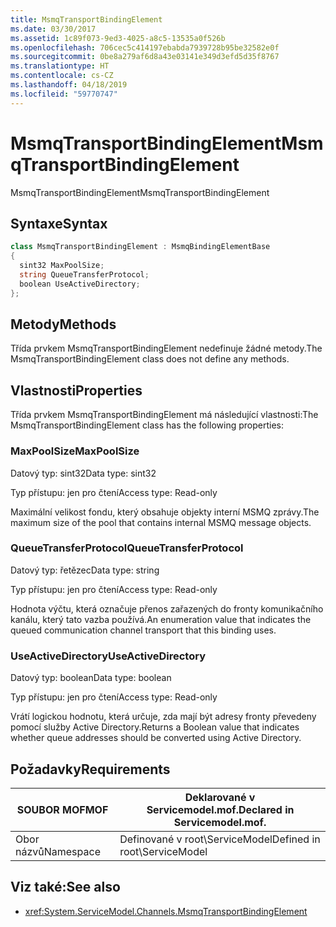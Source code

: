 ```yaml
---
title: MsmqTransportBindingElement
ms.date: 03/30/2017
ms.assetid: 1c89f073-9ed3-4025-a8c5-13535a0f526b
ms.openlocfilehash: 706cec5c414197ebabda7939728b95be32582e0f
ms.sourcegitcommit: 0be8a279af6d8a43e03141e349d3efd5d35f8767
ms.translationtype: HT
ms.contentlocale: cs-CZ
ms.lasthandoff: 04/18/2019
ms.locfileid: "59770747"
---
```

# <a name="msmqtransportbindingelement"></a><span data-ttu-id="b0541-102">MsmqTransportBindingElement</span><span class="sxs-lookup"><span data-stu-id="b0541-102">MsmqTransportBindingElement</span></span>
<span data-ttu-id="b0541-103">MsmqTransportBindingElement</span><span class="sxs-lookup"><span data-stu-id="b0541-103">MsmqTransportBindingElement</span></span>  
  
## <a name="syntax"></a><span data-ttu-id="b0541-104">Syntaxe</span><span class="sxs-lookup"><span data-stu-id="b0541-104">Syntax</span></span>  
  
```csharp
class MsmqTransportBindingElement : MsmqBindingElementBase  
{  
  sint32 MaxPoolSize;  
  string QueueTransferProtocol;  
  boolean UseActiveDirectory;  
};  
```  
  
## <a name="methods"></a><span data-ttu-id="b0541-105">Metody</span><span class="sxs-lookup"><span data-stu-id="b0541-105">Methods</span></span>  
 <span data-ttu-id="b0541-106">Třída prvkem MsmqTransportBindingElement nedefinuje žádné metody.</span><span class="sxs-lookup"><span data-stu-id="b0541-106">The MsmqTransportBindingElement class does not define any methods.</span></span>  
  
## <a name="properties"></a><span data-ttu-id="b0541-107">Vlastnosti</span><span class="sxs-lookup"><span data-stu-id="b0541-107">Properties</span></span>  
 <span data-ttu-id="b0541-108">Třída prvkem MsmqTransportBindingElement má následující vlastnosti:</span><span class="sxs-lookup"><span data-stu-id="b0541-108">The MsmqTransportBindingElement class has the following properties:</span></span>  
  
### <a name="maxpoolsize"></a><span data-ttu-id="b0541-109">MaxPoolSize</span><span class="sxs-lookup"><span data-stu-id="b0541-109">MaxPoolSize</span></span>  
 <span data-ttu-id="b0541-110">Datový typ: sint32</span><span class="sxs-lookup"><span data-stu-id="b0541-110">Data type: sint32</span></span>  
  
 <span data-ttu-id="b0541-111">Typ přístupu: jen pro čtení</span><span class="sxs-lookup"><span data-stu-id="b0541-111">Access type: Read-only</span></span>  
  
 <span data-ttu-id="b0541-112">Maximální velikost fondu, který obsahuje objekty interní MSMQ zprávy.</span><span class="sxs-lookup"><span data-stu-id="b0541-112">The maximum size of the pool that contains internal MSMQ message objects.</span></span>  
  
### <a name="queuetransferprotocol"></a><span data-ttu-id="b0541-113">QueueTransferProtocol</span><span class="sxs-lookup"><span data-stu-id="b0541-113">QueueTransferProtocol</span></span>  
 <span data-ttu-id="b0541-114">Datový typ: řetězec</span><span class="sxs-lookup"><span data-stu-id="b0541-114">Data type: string</span></span>  
  
 <span data-ttu-id="b0541-115">Typ přístupu: jen pro čtení</span><span class="sxs-lookup"><span data-stu-id="b0541-115">Access type: Read-only</span></span>  
  
 <span data-ttu-id="b0541-116">Hodnota výčtu, která označuje přenos zařazených do fronty komunikačního kanálu, který tato vazba používá.</span><span class="sxs-lookup"><span data-stu-id="b0541-116">An enumeration value that indicates the queued communication channel transport that this binding uses.</span></span>  
  
### <a name="useactivedirectory"></a><span data-ttu-id="b0541-117">UseActiveDirectory</span><span class="sxs-lookup"><span data-stu-id="b0541-117">UseActiveDirectory</span></span>  
 <span data-ttu-id="b0541-118">Datový typ: boolean</span><span class="sxs-lookup"><span data-stu-id="b0541-118">Data type: boolean</span></span>  
  
 <span data-ttu-id="b0541-119">Typ přístupu: jen pro čtení</span><span class="sxs-lookup"><span data-stu-id="b0541-119">Access type: Read-only</span></span>  
  
 <span data-ttu-id="b0541-120">Vrátí logickou hodnotu, která určuje, zda mají být adresy fronty převedeny pomocí služby Active Directory.</span><span class="sxs-lookup"><span data-stu-id="b0541-120">Returns a Boolean value that indicates whether queue addresses should be converted using Active Directory.</span></span>  
  
## <a name="requirements"></a><span data-ttu-id="b0541-121">Požadavky</span><span class="sxs-lookup"><span data-stu-id="b0541-121">Requirements</span></span>  
  
|<span data-ttu-id="b0541-122">SOUBOR MOF</span><span class="sxs-lookup"><span data-stu-id="b0541-122">MOF</span></span>|<span data-ttu-id="b0541-123">Deklarované v Servicemodel.mof.</span><span class="sxs-lookup"><span data-stu-id="b0541-123">Declared in Servicemodel.mof.</span></span>|  
|---------|-----------------------------------|  
|<span data-ttu-id="b0541-124">Obor názvů</span><span class="sxs-lookup"><span data-stu-id="b0541-124">Namespace</span></span>|<span data-ttu-id="b0541-125">Definované v root\ServiceModel</span><span class="sxs-lookup"><span data-stu-id="b0541-125">Defined in root\ServiceModel</span></span>|  
  
## <a name="see-also"></a><span data-ttu-id="b0541-126">Viz také:</span><span class="sxs-lookup"><span data-stu-id="b0541-126">See also</span></span>

- <xref:System.ServiceModel.Channels.MsmqTransportBindingElement>
